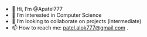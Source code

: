 - 👋 Hi, I’m @Apatel777
- 👀 I’m interested in Computer Science 
- 💞️ I’m looking to collaborate on projects (intermediate)
- 📫 How to reach me:  patel.alok777@gmail.com
.

<!---
Apatel777/Apatel777 is a ✨ special ✨ repository because its `README.md` (this file) appears on your GitHub profile.
You can click the Preview link to take a look at your changes.
--->
